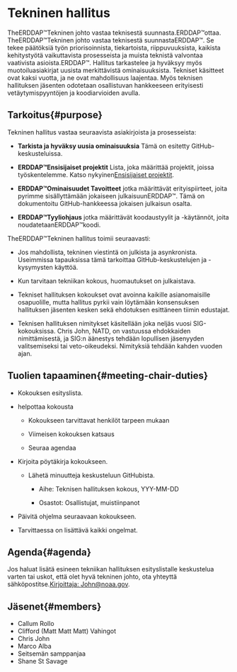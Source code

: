 # Tekninen hallitus

TheERDDAP™Tekninen johto vastaa teknisestä suunnasta.ERDDAP™ottaa. TheERDDAP™Tekninen johto vastaa teknisestä suunnastaERDDAP™. Se tekee päätöksiä työn priorisoinnista, tiekartoista, riippuvuuksista, kaikista kehitystyötä vaikuttavista prosesseista ja muista teknistä valvontaa vaativista asioista.ERDDAP™. Hallitus tarkastelee ja hyväksyy myös muotoiluasiakirjat uusista merkittävistä ominaisuuksista. Tekniset käsitteet ovat kaksi vuotta, ja ne ovat mahdollisuus laajentaa. Myös teknisen hallituksen jäsenten odotetaan osallistuvan hankkeeseen erityisesti vetäytymispyyntöjen ja koodiarvioiden avulla.

## Tarkoitus{#purpose} 

Tekninen hallitus vastaa seuraavista asiakirjoista ja prosesseista:

*  **Tarkista ja hyväksy uusia ominaisuuksia** Tämä on esitetty GitHub-keskusteluissa.

*  **ERDDAP™Ensisijaiset projektit** Lista, joka määrittää projektit, joissa työskentelemme. Katso nykyinen[Ensisijaiset projektit](https://github.com/ERDDAP/erddap/issues/158).

*  **ERDDAP™Ominaisuudet Tavoitteet** jotka määrittävät erityispiirteet, joita pyrimme sisällyttämään jokaiseen julkaisuunERDDAP™. Tämä on dokumentoitu GitHub-hankkeessa jokaisen julkaisun osalta.

*  **ERDDAP™Tyyliohjaus** jotka määrittävät koodaustyylit ja -käytännöt, joita noudatetaanERDDAP™koodi.

TheERDDAP™Tekninen hallitus toimii seuraavasti:

* Jos mahdollista, tekninen viestintä on julkista ja asynkronista. Useimmissa tapauksissa tämä tarkoittaa GitHub-keskustelujen ja -kysymysten käyttöä.

* Kun tarvitaan tekniikan kokous, huomautukset on julkaistava.

* Tekniset hallituksen kokoukset ovat avoinna kaikille asianomaisille osapuolille, mutta hallitus pyrkii vain löytämään konsensuksen hallituksen jäsenten kesken sekä ehdotuksen esittäneen tiimin edustajat.

* Teknisen hallituksen nimitykset käsitellään joka neljäs vuosi SIG-kokouksissa. Chris John, NATD, on vastuussa ehdokkaiden nimittämisestä, ja SIG:n äänestys tehdään lopullisen jäsenyyden valitsemiseksi tai veto-oikeudeksi. Nimityksiä tehdään kahden vuoden ajan.

## Tuolien tapaaminen{#meeting-chair-duties} 

- Kokouksen esityslista.

- helpottaa kokousta

  - Kokoukseen tarvittavat henkilöt tarpeen mukaan

  - Viimeisen kokouksen katsaus

  - Seuraa agendaa

- Kirjoita pöytäkirja kokoukseen.

  - Lähetä minuutteja keskusteluun GitHubista.

    - Aihe: Teknisen hallituksen kokous, YYY-MM-DD

    - Osastot: Osallistujat, muistiinpanot

- Päivitä ohjelma seuraavaan kokoukseen.

- Tarvittaessa on lisättävä kaikki ongelmat.

## Agenda{#agenda} 

Jos haluat lisätä esineen tekniikan hallituksen esityslistalle keskustelua varten tai uskot, että olet hyvä tekninen johto, ota yhteyttä sähköpostitse.[Kirjoittaja: John@noaa.gov](mailto:chris.john@noaa.gov).

## Jäsenet{#members} 

* Callum Rollo
* Clifford (Matt Matt Matt) Vahingot
* Chris John
* Marco Alba
* Seitsemän samppanjaa
* Shane St Savage
